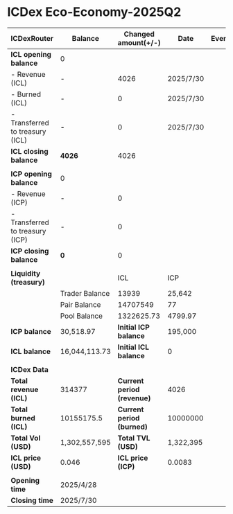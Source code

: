 # ICDex Eco-Economy-2025Q2

| **ICDexRouter**                 | **Balance**    | **Changed amount(+/-)**      | **Date**  | **Event** |
| ------------------------------- | -------------- | ---------------------------- | --------- | --------- |
| **ICL opening balance**         | 0              |                              |           |           |
| - Revenue (ICL)                 | -              | 4026                         | 2025/7/30 |           |
| - Burned (ICL)                  | -              | 0                            | 2025/7/30 |           |
| - Transferred to treasury (ICL) | **-**          | 0                            | 2025/7/30 |           |
| **ICL closing balance**         | **4026**       | 4026                         |           |           |
|                                 |                |                              |           |           |
| **ICP opening balance**         | 0              |                              |           |           |
| - Revenue (ICP)                 | -              | 0                            |           |           |
| - Transferred to treasury (ICP) | -              | 0                            |           |           |
| **ICP closing balance**         | **0**          | 0                            |           |           |
|                                 |                |                              |           |           |
| **Liquidity (treasury)**        |                | ICL                          | ICP       |           |
|                                 | Trader Balance | 13939                        | 25,642    |           |
|                                 | Pair Balance   | 14707549                     | 77        |           |
|                                 | Pool Balance   | 1322625.73                   | 4799.97   |           |
| **ICP balance**                 | 30,518.97      | **Initial ICP balance**      | 195,000   |           |
| **ICL balance**                 | 16,044,113.73  | **Initial ICL balance**      | 0         |           |
|                                 |                |                              |           |           |
| **ICDex Data**                  |                |                              |           |           |
| **Total revenue (ICL)**         | 314377         | **Current period (revenue)** | 4026      |           |
| **Total burned (ICL)**          | 10155175.5     | **Current period (burned)**  | 10000000  |           |
| **Total Vol (USD)**             | 1,302,557,595  | **Total TVL (USD)**          | 1,322,395 |           |
| **ICL price (USD)**             | 0.046          | **ICL price (ICP)**          | 0.0083    |           |
|                                 |                |                              |           |           |
| **Opening time**                | 2025/4/28      |                              |           |           |
| **Closing time**                | 2025/7/30      |                              |           |           |